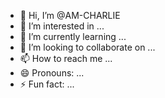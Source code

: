- 👋 Hi, I’m @AM-CHARLIE
- 👀 I’m interested in ...
- 🌱 I’m currently learning ...
- 💞️ I’m looking to collaborate on ...
- 📫 How to reach me ...
- 😄 Pronouns: ...
- ⚡ Fun fact: ...

<!---
AM-CHARLIE/AM-CHARLIE is a ✨ special ✨ repository because its `README.md` (this file) appears on your GitHub profile.
You can click the Preview link to take a look at your changes.
--->
